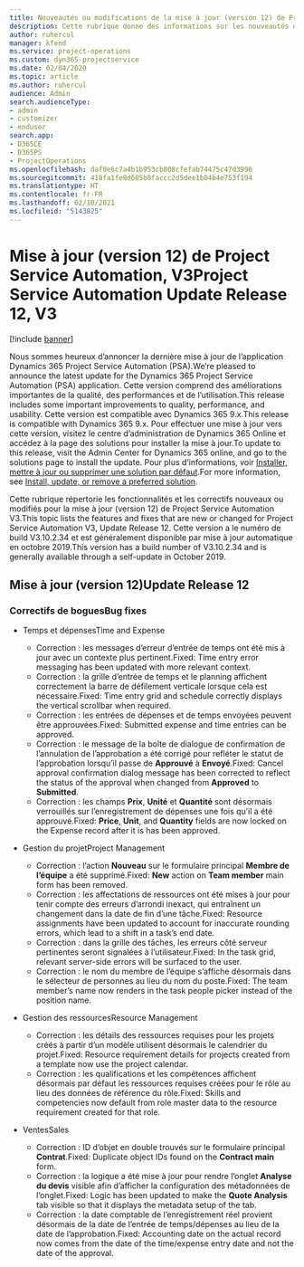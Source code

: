 ```yaml
---
title: Nouveautés ou modifications de la mise à jour (version 12) de Project Service Automation (correctif logiciel), V3
description: Cette rubrique donne des informations sur les nouveautés de la mise à jour (version 12) de Project Service Automation, V3.
author: ruhercul
manager: kfend
ms.service: project-operations
ms.custom: dyn365-projectservice
ms.date: 02/04/2020
ms.topic: article
ms.author: ruhercul
audience: Admin
search.audienceType:
- admin
- customizer
- enduser
search.app:
- D365CE
- D365PS
- ProjectOperations
ms.openlocfilehash: daf0e6c7a4b1b953cb808cfefab74475c47d3996
ms.sourcegitcommit: 418fa1fe9d605b8faccc2d5dee1b04b4e753f194
ms.translationtype: HT
ms.contentlocale: fr-FR
ms.lasthandoff: 02/10/2021
ms.locfileid: "5143825"
---
```

# <a name="project-service-automation-update-release-12-v3"></a><span data-ttu-id="34c40-103">Mise à jour (version 12) de Project Service Automation, V3</span><span class="sxs-lookup"><span data-stu-id="34c40-103">Project Service Automation Update Release 12, V3</span></span>

[!include [banner](../includes/psa-now-project-operations.md)]

<span data-ttu-id="34c40-104">Nous sommes heureux d’annoncer la dernière mise à jour de l’application Dynamics 365 Project Service Automation (PSA).</span><span class="sxs-lookup"><span data-stu-id="34c40-104">We’re pleased to announce the latest update for the Dynamics 365 Project Service Automation (PSA) application.</span></span> <span data-ttu-id="34c40-105">Cette version comprend des améliorations importantes de la qualité, des performances et de l’utilisation.</span><span class="sxs-lookup"><span data-stu-id="34c40-105">This release includes some important improvements to quality, performance, and usability.</span></span> <span data-ttu-id="34c40-106">Cette version est compatible avec Dynamics 365 9.x.</span><span class="sxs-lookup"><span data-stu-id="34c40-106">This release is compatible with Dynamics 365 9.x.</span></span> <span data-ttu-id="34c40-107">Pour effectuer une mise à jour vers cette version, visitez le centre d’administration de Dynamics 365 Online et accédez à la page des solutions pour installer la mise à jour.</span><span class="sxs-lookup"><span data-stu-id="34c40-107">To update to this release, visit the Admin Center for Dynamics 365 online, and go to the solutions page to install the update.</span></span> <span data-ttu-id="34c40-108">Pour plus d’informations, voir [Installer, mettre à jour ou supprimer une solution par défaut](https://docs.microsoft.com/power-platform/admin/install-remove-preferred-solution).</span><span class="sxs-lookup"><span data-stu-id="34c40-108">For more information, see [Install, update, or remove a preferred solution](https://docs.microsoft.com/power-platform/admin/install-remove-preferred-solution).</span></span>

<span data-ttu-id="34c40-109">Cette rubrique répertorie les fonctionnalités et les correctifs nouveaux ou modifiés pour la mise à jour (version 12) de Project Service Automation V3.</span><span class="sxs-lookup"><span data-stu-id="34c40-109">This topic lists the features and fixes that are new or changed for Project Service Automation V3, Update Release 12.</span></span> <span data-ttu-id="34c40-110">Cette version a le numéro de build V3.10.2.34 et est généralement disponible par mise à jour automatique en octobre 2019.</span><span class="sxs-lookup"><span data-stu-id="34c40-110">This version has a build number of V3.10.2.34 and is generally available through a self-update in October 2019.</span></span>

## <a name="update-release-12"></a><span data-ttu-id="34c40-111">Mise à jour (version 12)</span><span class="sxs-lookup"><span data-stu-id="34c40-111">Update Release 12</span></span>

### <a name="bug-fixes"></a><span data-ttu-id="34c40-112">Correctifs de bogues</span><span class="sxs-lookup"><span data-stu-id="34c40-112">Bug fixes</span></span>

- <span data-ttu-id="34c40-113">Temps et dépenses</span><span class="sxs-lookup"><span data-stu-id="34c40-113">Time and Expense</span></span>

    - <span data-ttu-id="34c40-114">Correction : les messages d’erreur d’entrée de temps ont été mis à jour avec un contexte plus pertinent.</span><span class="sxs-lookup"><span data-stu-id="34c40-114">Fixed: Time entry error messaging has been updated with more relevant context.</span></span>
    - <span data-ttu-id="34c40-115">Correction : la grille d’entrée de temps et le planning affichent correctement la barre de défilement verticale lorsque cela est nécessaire.</span><span class="sxs-lookup"><span data-stu-id="34c40-115">Fixed: Time entry grid and schedule correctly displays the vertical scrollbar when required.</span></span>
    - <span data-ttu-id="34c40-116">Correction : les entrées de dépenses et de temps envoyées peuvent être approuvées.</span><span class="sxs-lookup"><span data-stu-id="34c40-116">Fixed: Submitted expense and time entries can be approved.</span></span>
    - <span data-ttu-id="34c40-117">Correction : le message de la boîte de dialogue de confirmation de l’annulation de l’approbation a été corrigé pour refléter le statut de l’approbation lorsqu’il passe de **Approuvé** à **Envoyé**.</span><span class="sxs-lookup"><span data-stu-id="34c40-117">Fixed: Cancel approval confirmation dialog message has been corrected to reflect the status of the approval when changed from **Approved** to **Submitted**.</span></span>
    - <span data-ttu-id="34c40-118">Correction : les champs **Prix**, **Unité** et **Quantité** sont désormais verrouillés sur l’enregistrement de dépenses une fois qu’il a été approuvé.</span><span class="sxs-lookup"><span data-stu-id="34c40-118">Fixed: **Price**, **Unit**, and **Quantity** fields are now locked on the Expense record after it is has been approved.</span></span>

- <span data-ttu-id="34c40-119">Gestion du projet</span><span class="sxs-lookup"><span data-stu-id="34c40-119">Project Management</span></span>

    - <span data-ttu-id="34c40-120">Correction : l’action **Nouveau** sur le formulaire principal **Membre de l’équipe** a été supprimé.</span><span class="sxs-lookup"><span data-stu-id="34c40-120">Fixed: **New** action on **Team member** main form has been removed.</span></span>
    - <span data-ttu-id="34c40-121">Correction : les affectations de ressources ont été mises à jour pour tenir compte des erreurs d’arrondi inexact, qui entraînent un changement dans la date de fin d’une tâche.</span><span class="sxs-lookup"><span data-stu-id="34c40-121">Fixed: Resource assignments have been updated to account for inaccurate rounding errors, which lead to a shift in a task’s end date.</span></span>
    - <span data-ttu-id="34c40-122">Correction : dans la grille des tâches, les erreurs côté serveur pertinentes seront signalées à l’utilisateur.</span><span class="sxs-lookup"><span data-stu-id="34c40-122">Fixed: In the task grid, relevant server-side errors will be surfaced to the user.</span></span>
    - <span data-ttu-id="34c40-123">Correction : le nom du membre de l’équipe s’affiche désormais dans le sélecteur de personnes au lieu du nom du poste.</span><span class="sxs-lookup"><span data-stu-id="34c40-123">Fixed: The team member’s name now renders in the task people picker instead of the position name.</span></span>

- <span data-ttu-id="34c40-124">Gestion des ressources</span><span class="sxs-lookup"><span data-stu-id="34c40-124">Resource Management</span></span>

    - <span data-ttu-id="34c40-125">Correction : les détails des ressources requises pour les projets créés à partir d’un modèle utilisent désormais le calendrier du projet.</span><span class="sxs-lookup"><span data-stu-id="34c40-125">Fixed: Resource requirement details for projects created from a template now use the project calendar.</span></span>
    - <span data-ttu-id="34c40-126">Correction : les qualifications et les compétences affichent désormais par défaut les ressources requises créées pour le rôle au lieu des données de référence du rôle.</span><span class="sxs-lookup"><span data-stu-id="34c40-126">Fixed: Skills and competencies now default from role master data to the resource requirement created for that role.</span></span>

- <span data-ttu-id="34c40-127">Ventes</span><span class="sxs-lookup"><span data-stu-id="34c40-127">Sales</span></span>

    - <span data-ttu-id="34c40-128">Correction : ID d’objet en double trouvés sur le formulaire principal **Contrat**.</span><span class="sxs-lookup"><span data-stu-id="34c40-128">Fixed: Duplicate object IDs found on the **Contract main** form.</span></span>
    - <span data-ttu-id="34c40-129">Correction : la logique a été mise à jour pour rendre l’onglet **Analyse du devis** visible afin d’afficher la configuration des métadonnées de l’onglet.</span><span class="sxs-lookup"><span data-stu-id="34c40-129">Fixed: Logic has been updated to make the **Quote Analysis** tab visible so that it displays the metadata setup of the tab.</span></span>
    - <span data-ttu-id="34c40-130">Correction : la date comptable de l’enregistrement réel provient désormais de la date de l’entrée de temps/dépenses au lieu de la date de l’approbation.</span><span class="sxs-lookup"><span data-stu-id="34c40-130">Fixed: Accounting date on the actual record now comes from the date of the time/expense entry date and not the date of the approval.</span></span>
